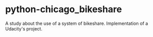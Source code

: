 # python-chicago_bikeshare
A study about the use of a system of bikeshare. Implementation of a Udacity's project.
